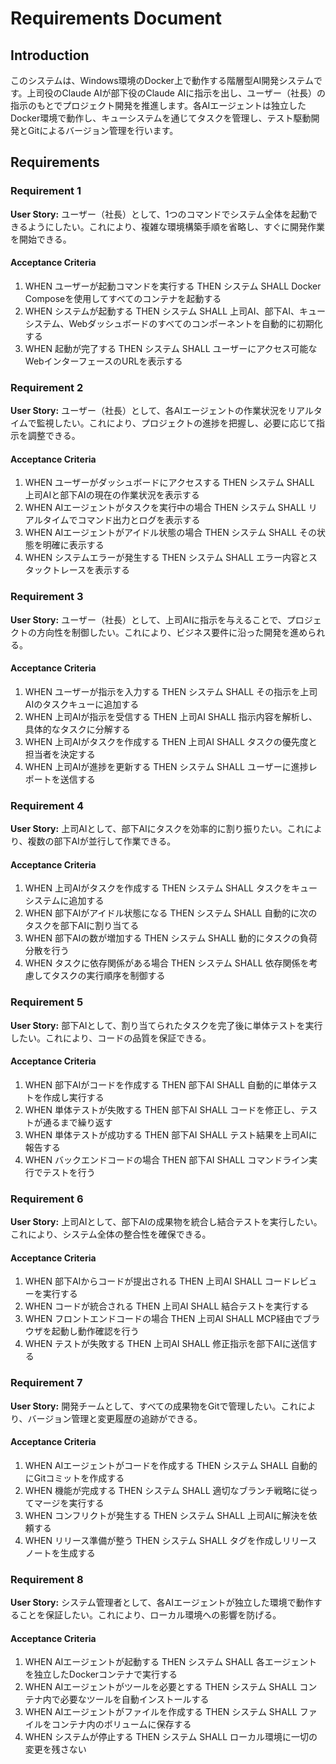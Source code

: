 # Requirements Document

## Introduction

このシステムは、Windows環境のDocker上で動作する階層型AI開発システムです。上司役のClaude AIが部下役のClaude AIに指示を出し、ユーザー（社長）の指示のもとでプロジェクト開発を推進します。各AIエージェントは独立したDocker環境で動作し、キューシステムを通じてタスクを管理し、テスト駆動開発とGitによるバージョン管理を行います。

## Requirements

### Requirement 1

**User Story:** ユーザー（社長）として、1つのコマンドでシステム全体を起動できるようにしたい。これにより、複雑な環境構築手順を省略し、すぐに開発作業を開始できる。

#### Acceptance Criteria

1. WHEN ユーザーが起動コマンドを実行する THEN システム SHALL Docker Composeを使用してすべてのコンテナを起動する
2. WHEN システムが起動する THEN システム SHALL 上司AI、部下AI、キューシステム、Webダッシュボードのすべてのコンポーネントを自動的に初期化する
3. WHEN 起動が完了する THEN システム SHALL ユーザーにアクセス可能なWebインターフェースのURLを表示する

### Requirement 2

**User Story:** ユーザー（社長）として、各AIエージェントの作業状況をリアルタイムで監視したい。これにより、プロジェクトの進捗を把握し、必要に応じて指示を調整できる。

#### Acceptance Criteria

1. WHEN ユーザーがダッシュボードにアクセスする THEN システム SHALL 上司AIと部下AIの現在の作業状況を表示する
2. WHEN AIエージェントがタスクを実行中の場合 THEN システム SHALL リアルタイムでコマンド出力とログを表示する
3. WHEN AIエージェントがアイドル状態の場合 THEN システム SHALL その状態を明確に表示する
4. WHEN システムエラーが発生する THEN システム SHALL エラー内容とスタックトレースを表示する

### Requirement 3

**User Story:** ユーザー（社長）として、上司AIに指示を与えることで、プロジェクトの方向性を制御したい。これにより、ビジネス要件に沿った開発を進められる。

#### Acceptance Criteria

1. WHEN ユーザーが指示を入力する THEN システム SHALL その指示を上司AIのタスクキューに追加する
2. WHEN 上司AIが指示を受信する THEN 上司AI SHALL 指示内容を解析し、具体的なタスクに分解する
3. WHEN 上司AIがタスクを作成する THEN 上司AI SHALL タスクの優先度と担当者を決定する
4. WHEN 上司AIが進捗を更新する THEN システム SHALL ユーザーに進捗レポートを送信する

### Requirement 4

**User Story:** 上司AIとして、部下AIにタスクを効率的に割り振りたい。これにより、複数の部下AIが並行して作業できる。

#### Acceptance Criteria

1. WHEN 上司AIがタスクを作成する THEN システム SHALL タスクをキューシステムに追加する
2. WHEN 部下AIがアイドル状態になる THEN システム SHALL 自動的に次のタスクを部下AIに割り当てる
3. WHEN 部下AIの数が増加する THEN システム SHALL 動的にタスクの負荷分散を行う
4. WHEN タスクに依存関係がある場合 THEN システム SHALL 依存関係を考慮してタスクの実行順序を制御する

### Requirement 5

**User Story:** 部下AIとして、割り当てられたタスクを完了後に単体テストを実行したい。これにより、コードの品質を保証できる。

#### Acceptance Criteria

1. WHEN 部下AIがコードを作成する THEN 部下AI SHALL 自動的に単体テストを作成し実行する
2. WHEN 単体テストが失敗する THEN 部下AI SHALL コードを修正し、テストが通るまで繰り返す
3. WHEN 単体テストが成功する THEN 部下AI SHALL テスト結果を上司AIに報告する
4. WHEN バックエンドコードの場合 THEN 部下AI SHALL コマンドライン実行でテストを行う

### Requirement 6

**User Story:** 上司AIとして、部下AIの成果物を統合し結合テストを実行したい。これにより、システム全体の整合性を確保できる。

#### Acceptance Criteria

1. WHEN 部下AIからコードが提出される THEN 上司AI SHALL コードレビューを実行する
2. WHEN コードが統合される THEN 上司AI SHALL 結合テストを実行する
3. WHEN フロントエンドコードの場合 THEN 上司AI SHALL MCP経由でブラウザを起動し動作確認を行う
4. WHEN テストが失敗する THEN 上司AI SHALL 修正指示を部下AIに送信する

### Requirement 7

**User Story:** 開発チームとして、すべての成果物をGitで管理したい。これにより、バージョン管理と変更履歴の追跡ができる。

#### Acceptance Criteria

1. WHEN AIエージェントがコードを作成する THEN システム SHALL 自動的にGitコミットを作成する
2. WHEN 機能が完成する THEN システム SHALL 適切なブランチ戦略に従ってマージを実行する
3. WHEN コンフリクトが発生する THEN システム SHALL 上司AIに解決を依頼する
4. WHEN リリース準備が整う THEN システム SHALL タグを作成しリリースノートを生成する

### Requirement 8

**User Story:** システム管理者として、各AIエージェントが独立した環境で動作することを保証したい。これにより、ローカル環境への影響を防げる。

#### Acceptance Criteria

1. WHEN AIエージェントが起動する THEN システム SHALL 各エージェントを独立したDockerコンテナで実行する
2. WHEN AIエージェントがツールを必要とする THEN システム SHALL コンテナ内で必要なツールを自動インストールする
3. WHEN AIエージェントがファイルを作成する THEN システム SHALL ファイルをコンテナ内のボリュームに保存する
4. WHEN システムが停止する THEN システム SHALL ローカル環境に一切の変更を残さない